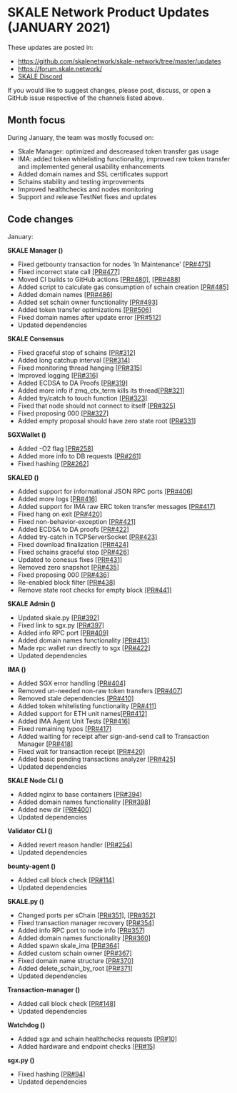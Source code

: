 # SKALE Network Product Updates (JANUARY 2021)

These updates are posted in: 

-   <https://github.com/skalenetwork/skale-network/tree/master/updates>
-   <https://forum.skale.network/>
-   [SKALE Discord](https://discord.gg/vvUtWJB)

If you would like to suggest changes, please post, discuss, or open a GitHub issue respective of the channels listed above.

## Month focus

During January, the team was mostly focused on:


-   Skale Manager: optimized and descreased token transfer gas usage 
-   IMA: added token whitelisting functionality, improved raw token transfer and implemented general usability enhancements
-   Added domain names and SSL certificates support
-   Schains stability and testing improvements
-   Improved healthchecks and nodes monitoring 
-   Support and release TestNet fixes and updates


## Code changes

January:

**SKALE Manager ()**
-   Fixed getbounty transaction for nodes 'In Maintenance'  [\[PR#475\]](https://github.com/skalenetwork/skale-manager/pull/475)
-   Fixed incorrect state call [\[PR#477\]](https://github.com/skalenetwork/skale-manager/pull/477)
-   Moved CI builds to GitHub actions [\[PR#480\]](https://github.com/skalenetwork/skale-manager/pull/480), [\[PR#488\]](https://github.com/skalenetwork/skale-manager/pull/488)
-   Added script to calculate gas consumption of schain creation [\[PR#485\]](https://github.com/skalenetwork/skale-manager/pull/485)
-   Added domain names [\[PR#486\]](https://github.com/skalenetwork/skale-manager/pull/486)
-   Added set schain owner functionality [\[PR#493\]](https://github.com/skalenetwork/skale-manager/pull/493)
-   Added token transfer optimizations [\[PR#506\]](https://github.com/skalenetwork/skale-manager/pull/506)
-   Fixed domain names after update error [\[PR#512\]](https://github.com/skalenetwork/skale-manager/pull/512)
-   Updated dependencies

**SKALE Consensus**

-   Fixed graceful stop of schains [\[PR#312\]](https://github.com/skalenetwork/skale-consensus/pull/312)
-   Added long catchup interval [\[PR#314\]](https://github.com/skalenetwork/skale-consensus/pull/314)
-   Fixed monitoring thread hanging [\[PR#315\]](https://github.com/skalenetwork/skale-consensus/pull/315)
-   Improved logging [\[PR#316\]](https://github.com/skalenetwork/skale-consensus/pull/316)
-   Added ECDSA to DA Proofs [\[PR#319\]](https://github.com/skalenetwork/skale-consensus/pull/319)
-   Added more info if zmq_ctx_term kills its thread[\[PR#321\]](https://github.com/skalenetwork/skale-consensus/pull/321)
-   Added try/catch to touch function [\[PR#323\]](https://github.com/skalenetwork/skale-consensus/pull/323)
-   Fixed that node should not connect to itself [\[PR#325\]](https://github.com/skalenetwork/skale-consensus/pull/325)
-   Fixed proposing 000 [\[PR#327\]](https://github.com/skalenetwork/skale-consensus/pull/327)
-   Added empty proposal should have zero state root [\[PR#331\]](https://github.com/skalenetwork/skale-consensus/pull/331)

**SGXWallet ()**

-   Added -O2 flag [\[PR#258\]](https://github.com/skalenetwork/SGXWallet/pull/258)
-   Added more info to DB requests [\[PR#261\]](https://github.com/skalenetwork/SGXWallet/pull/261)
-   Fixed hashing  [\[PR#262\]](https://github.com/skalenetwork/SGXWallet/pull/262)

**SKALED ()**

-   Added support for informational JSON RPC ports [\[PR#406\]](https://github.com/skalenetwork/skaled/pull/406)
-   Added more logs [\[PR#416\]](https://github.com/skalenetwork/skaled/pull/416)
-   Added support for IMA raw ERC token transfer messages [\[PR#417\]](https://github.com/skalenetwork/skaled/pull/417)
-   Fixed hang on exit [\[PR#420\]](https://github.com/skalenetwork/skaled/pull/420)
-   Fixed non-behavior-exception [\[PR#421\]](https://github.com/skalenetwork/skaled/pull/421)
-   Added ECDSA to DA proofs [\[PR#422\]](https://github.com/skalenetwork/skaled/pull/422)
-   Added try-catch in TCPServerSocket [\[PR#423\]](https://github.com/skalenetwork/skaled/pull/423)
-   Fixed download finalization [\[PR#424\]](https://github.com/skalenetwork/skaled/pull/424)
-   Fixed schains graceful stop [\[PR#426\]](https://github.com/skalenetwork/skaled/pull/426)
-   Updated to conesus fixes [\[PR#431\]](https://github.com/skalenetwork/skaled/pull/431)
-   Removed zero snapshot [\[PR#435\]](https://github.com/skalenetwork/skaled/pull/435)
-   Fixed proposing 000 [\[PR#436\]](https://github.com/skalenetwork/skaled/pull/436)
-   Re-enabled block filter  [\[PR#438\]](https://github.com/skalenetwork/skaled/pull/438)
-   Remove state root checks for empty block [\[PR#441\]](https://github.com/skalenetwork/skaled/pull/441)

**SKALE Admin ()**

-   Updated skale.py [\[PR#392\]](https://github.com/skalenetwork/skale-admin/pull/392)
-   Fixed link to sgx.py [\[PR#397\]](https://github.com/skalenetwork/skale-admin/pull/397)
-   Added info RPC port [\[PR#409\]](https://github.com/skalenetwork/skale-admin/pull/409)
-   Added domain names functionality [\[PR#413\]](https://github.com/skalenetwork/skale-admin/pull/413)
-   Made rpc wallet run directly to sgx [\[PR#422\]](https://github.com/skalenetwork/skale-admin/pull/422)
-   Updated dependencies

**IMA ()**

-   Added SGX error handling [\[PR#404\]](https://github.com/skalenetwork/ima/pull/404)
-   Removed un-needed non-raw token transfers  [\[PR#407\]](https://github.com/skalenetwork/ima/pull/407)
-   Removed stale dependencies [\[PR#410\]](https://github.com/skalenetwork/ima/pull/410)
-   Added token whitelisting functionality [\[PR#411\]](https://github.com/skalenetwork/ima/pull/411)
-   Added support for ETH unit names[\[PR#412\]](https://github.com/skalenetwork/ima/pull/412)
-   Added IMA Agent Unit Tests [\[PR#416\]](https://github.com/skalenetwork/ima/pull/416)
-   Fixed remaining typos [\[PR#417\]](https://github.com/skalenetwork/ima/pull/417)
-   Added waiting for receipt after sign-and-send call to Transaction Manager [\[PR#418\]](https://github.com/skalenetwork/ima/pull/418)
-   Fixed wait for transaction receipt [\[PR#420\]](https://github.com/skalenetwork/ima/pull/420)
-   Added basic pending transactions analyzer [\[PR#425\]](https://github.com/skalenetwork/ima/pull/425)
-   Updated dependencies

**SKALE Node CLI ()**

-   Added nginx to base containers [\[PR#394\]](https://github.com/skalenetwork/skale-node-cli/pull/394)
-   Added domain names functionality [\[PR#398\]](https://github.com/skalenetwork/skale-node-cli/pull/398)
-   Added new dir [\[PR#400\]](https://github.com/skalenetwork/skale-node-cli/pull/400)
-   Updated dependencies

**Validator CLI ()**

-   Added revert reason handler [\[PR#254\]](https://github.com/skalenetwork/validator-cli/pull/254)
-   Updated dependencies

**bounty-agent ()**

-   Added call block check [\[PR#114\]](https://github.com/skalenetwork/bounty-agent/pull/114)
-   Updated dependencies

**SKALE.py ()**

-   Changed ports per sChain [\[PR#351\]](https://github.com/skalenetwork/skale.py/pull/351), [\[PR#352\]](https://github.com/skalenetwork/skale.py/pull/352)
-   Fixed transaction manager recovery [\[PR#354\]](https://github.com/skalenetwork/skale.py/pull/354)
-   Added info RPC port to node info  [\[PR#357\]](https://github.com/skalenetwork/skale.py/pull/357)
-   Added domain names functionality [\[PR#360\]](https://github.com/skalenetwork/skale.py/pull/360)
-   Added spawn skale_ima  [\[PR#364\]](https://github.com/skalenetwork/skale.py/pull/364)
-   Added custom schain owner [\[PR#367\]](https://github.com/skalenetwork/skale.py/pull/367)
-   Fixed domain name structure [\[PR#370\]](https://github.com/skalenetwork/skale.py/pull/370)
-   Added delete_schain_by_root [\[PR#371\]](https://github.com/skalenetwork/skale.py/pull/371)
-   Updated dependencies

**Transaction-manager ()**

-   Added call block check [\[PR#148\]](https://github.com/skalenetwork/transaction-manager/pull/148)
-   Updated dependencies

**Watchdog ()**

-   Added sgx and schain healthchecks requests [\[PR#10\]](https://github.com/skalenetwork/skale-watchdog/pull/10)
-   Added hardware and endpoint checks [\[PR#15\]](https://github.com/skalenetwork/skale-watchdog/pull/15)

**sgx.py ()**

-   Fixed hashing [\[PR#94\]](https://github.com/skalenetwork/sgx.py/pull/94)
-   Updated dependencies

